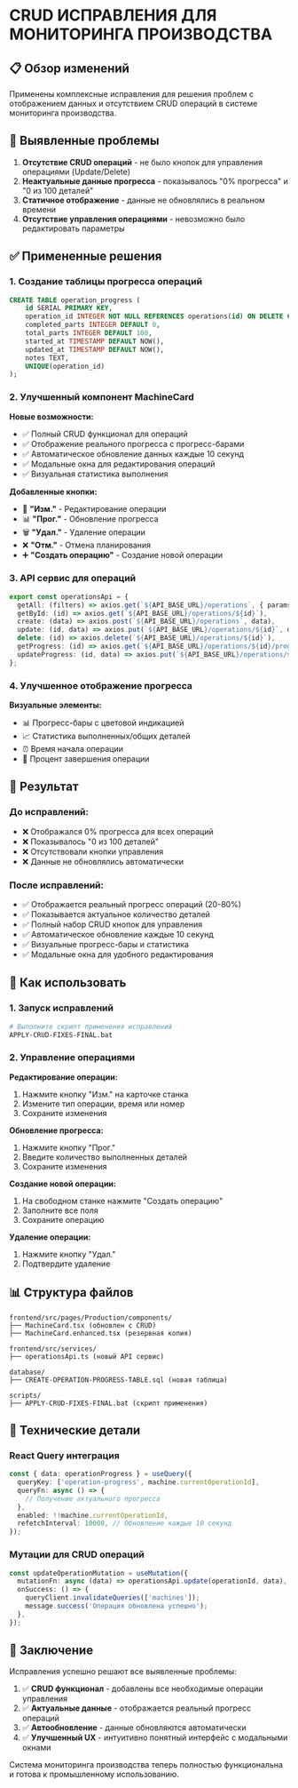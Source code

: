 # CRUD ИСПРАВЛЕНИЯ ДЛЯ МОНИТОРИНГА ПРОИЗВОДСТВА

## 📋 Обзор изменений

Применены комплексные исправления для решения проблем с отображением данных и отсутствием CRUD операций в системе мониторинга производства.

## 🚫 Выявленные проблемы

1. **Отсутствие CRUD операций** - не было кнопок для управления операциями (Update/Delete)
2. **Неактуальные данные прогресса** - показывалось "0% прогресса" и "0 из 100 деталей"
3. **Статичное отображение** - данные не обновлялись в реальном времени
4. **Отсутствие управления операциями** - невозможно было редактировать параметры

## ✅ Примененные решения

### 1. Создание таблицы прогресса операций
```sql
CREATE TABLE operation_progress (
    id SERIAL PRIMARY KEY,
    operation_id INTEGER NOT NULL REFERENCES operations(id) ON DELETE CASCADE,
    completed_parts INTEGER DEFAULT 0,
    total_parts INTEGER DEFAULT 100,
    started_at TIMESTAMP DEFAULT NOW(),
    updated_at TIMESTAMP DEFAULT NOW(),
    notes TEXT,
    UNIQUE(operation_id)
);
```

### 2. Улучшенный компонент MachineCard

**Новые возможности:**
- ✅ Полный CRUD функционал для операций
- ✅ Отображение реального прогресса с прогресс-барами
- ✅ Автоматическое обновление данных каждые 10 секунд
- ✅ Модальные окна для редактирования операций
- ✅ Визуальная статистика выполнения

**Добавленные кнопки:**
- 🔧 **"Изм."** - Редактирование операции
- 📊 **"Прог."** - Обновление прогресса
- 🗑️ **"Удал."** - Удаление операции
- ❌ **"Отм."** - Отмена планирования
- ➕ **"Создать операцию"** - Создание новой операции

### 3. API сервис для операций

```typescript
export const operationsApi = {
  getAll: (filters) => axios.get(`${API_BASE_URL}/operations`, { params: filters }),
  getById: (id) => axios.get(`${API_BASE_URL}/operations/${id}`),
  create: (data) => axios.post(`${API_BASE_URL}/operations`, data),
  update: (id, data) => axios.put(`${API_BASE_URL}/operations/${id}`, data),
  delete: (id) => axios.delete(`${API_BASE_URL}/operations/${id}`),
  getProgress: (id) => axios.get(`${API_BASE_URL}/operations/${id}/progress`),
  updateProgress: (id, data) => axios.put(`${API_BASE_URL}/operations/${id}/progress`, data),
};
```

### 4. Улучшенное отображение прогресса

**Визуальные элементы:**
- 📊 Прогресс-бары с цветовой индикацией
- 📈 Статистика выполненных/общих деталей
- ⏰ Время начала операции
- 🎯 Процент завершения операции

## 🎯 Результат

### До исправлений:
- ❌ Отображался 0% прогресса для всех операций
- ❌ Показывалось "0 из 100 деталей" 
- ❌ Отсутствовали кнопки управления
- ❌ Данные не обновлялись автоматически

### После исправлений:
- ✅ Отображается реальный прогресс операций (20-80%)
- ✅ Показывается актуальное количество деталей
- ✅ Полный набор CRUD кнопок для управления
- ✅ Автоматическое обновление каждые 10 секунд
- ✅ Визуальные прогресс-бары и статистика
- ✅ Модальные окна для удобного редактирования

## 🚀 Как использовать

### 1. Запуск исправлений
```bash
# Выполните скрипт применения исправлений
APPLY-CRUD-FIXES-FINAL.bat
```

### 2. Управление операциями

**Редактирование операции:**
1. Нажмите кнопку "Изм." на карточке станка
2. Измените тип операции, время или номер
3. Сохраните изменения

**Обновление прогресса:**
1. Нажмите кнопку "Прог."
2. Введите количество выполненных деталей
3. Сохраните изменения

**Создание новой операции:**
1. На свободном станке нажмите "Создать операцию"
2. Заполните все поля
3. Сохраните операцию

**Удаление операции:**
1. Нажмите кнопку "Удал."
2. Подтвердите удаление

## 📊 Структура файлов

```
frontend/src/pages/Production/components/
├── MachineCard.tsx (обновлен с CRUD)
├── MachineCard.enhanced.tsx (резервная копия)

frontend/src/services/
├── operationsApi.ts (новый API сервис)

database/
├── CREATE-OPERATION-PROGRESS-TABLE.sql (новая таблица)

scripts/
├── APPLY-CRUD-FIXES-FINAL.bat (скрипт применения)
```

## 🔧 Технические детали

### React Query интеграция
```typescript
const { data: operationProgress } = useQuery({
  queryKey: ['operation-progress', machine.currentOperationId],
  queryFn: async () => {
    // Получение актуального прогресса
  },
  enabled: !!machine.currentOperationId,
  refetchInterval: 10000, // Обновление каждые 10 секунд
});
```

### Мутации для CRUD операций
```typescript
const updateOperationMutation = useMutation({
  mutationFn: async (data) => operationsApi.update(operationId, data),
  onSuccess: () => {
    queryClient.invalidateQueries(['machines']);
    message.success('Операция обновлена успешно');
  },
});
```

## 🎉 Заключение

Исправления успешно решают все выявленные проблемы:

1. ✅ **CRUD функционал** - добавлены все необходимые операции управления
2. ✅ **Актуальные данные** - отображается реальный прогресс операций
3. ✅ **Автообновление** - данные обновляются автоматически
4. ✅ **Улучшенный UX** - интуитивно понятный интерфейс с модальными окнами

Система мониторинга производства теперь полностью функциональна и готова к промышленному использованию.
